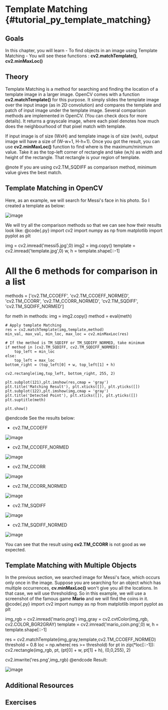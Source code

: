 Template Matching {#tutorial_py_template_matching}
=================

Goals
-----

In this chapter, you will learn
    -   To find objects in an image using Template Matching
    -   You will see these functions : **cv2.matchTemplate()**, **cv2.minMaxLoc()**

Theory
------

Template Matching is a method for searching and finding the location of a template image in a larger
image. OpenCV comes with a function **cv2.matchTemplate()** for this purpose. It simply slides the
template image over the input image (as in 2D convolution) and compares the template and patch of
input image under the template image. Several comparison methods are implemented in OpenCV. (You can
check docs for more details). It returns a grayscale image, where each pixel denotes how much does
the neighbourhood of that pixel match with template.

If input image is of size (WxH) and template image is of size (wxh), output image will have a size
of (W-w+1, H-h+1). Once you got the result, you can use **cv2.minMaxLoc()** function to find where
is the maximum/minimum value. Take it as the top-left corner of rectangle and take (w,h) as width
and height of the rectangle. That rectangle is your region of template.

@note If you are using cv2.TM_SQDIFF as comparison method, minimum value gives the best match.

Template Matching in OpenCV
---------------------------

Here, as an example, we will search for Messi's face in his photo. So I created a template as below:

![image](images/messi_face.jpg)

We will try all the comparison methods so that we can see how their results look like:
@code{.py}
import cv2
import numpy as np
from matplotlib import pyplot as plt

img = cv2.imread('messi5.jpg',0)
img2 = img.copy()
template = cv2.imread('template.jpg',0)
w, h = template.shape[::-1]

# All the 6 methods for comparison in a list
methods = ['cv2.TM_CCOEFF', 'cv2.TM_CCOEFF_NORMED', 'cv2.TM_CCORR',
            'cv2.TM_CCORR_NORMED', 'cv2.TM_SQDIFF', 'cv2.TM_SQDIFF_NORMED']

for meth in methods:
    img = img2.copy()
    method = eval(meth)

    # Apply template Matching
    res = cv2.matchTemplate(img,template,method)
    min_val, max_val, min_loc, max_loc = cv2.minMaxLoc(res)

    # If the method is TM_SQDIFF or TM_SQDIFF_NORMED, take minimum
    if method in [cv2.TM_SQDIFF, cv2.TM_SQDIFF_NORMED]:
        top_left = min_loc
    else:
        top_left = max_loc
    bottom_right = (top_left[0] + w, top_left[1] + h)

    cv2.rectangle(img,top_left, bottom_right, 255, 2)

    plt.subplot(121),plt.imshow(res,cmap = 'gray')
    plt.title('Matching Result'), plt.xticks([]), plt.yticks([])
    plt.subplot(122),plt.imshow(img,cmap = 'gray')
    plt.title('Detected Point'), plt.xticks([]), plt.yticks([])
    plt.suptitle(meth)

    plt.show()
@endcode
See the results below:

-   cv2.TM_CCOEFF

![image](images/template_ccoeff_1.jpg)

-   cv2.TM_CCOEFF_NORMED

![image](images/template_ccoeffn_2.jpg)

-   cv2.TM_CCORR

![image](images/template_ccorr_3.jpg)

-   cv2.TM_CCORR_NORMED

![image](images/template_ccorrn_4.jpg)

-   cv2.TM_SQDIFF

![image](images/template_sqdiff_5.jpg)

-   cv2.TM_SQDIFF_NORMED

![image](images/template_sqdiffn_6.jpg)

You can see that the result using **cv2.TM_CCORR** is not good as we expected.

Template Matching with Multiple Objects
---------------------------------------

In the previous section, we searched image for Messi's face, which occurs only once in the image.
Suppose you are searching for an object which has multiple occurrences, **cv.minMaxLoc()** won't
give you all the locations. In that case, we will use thresholding. So in this example, we will use
a screenshot of the famous game **Mario** and we will find the coins in it.
@code{.py}
import cv2
import numpy as np
from matplotlib import pyplot as plt

img_rgb = cv2.imread('mario.png')
img_gray = cv2.cvtColor(img_rgb, cv2.COLOR_BGR2GRAY)
template = cv2.imread('mario_coin.png',0)
w, h = template.shape[::-1]

res = cv2.matchTemplate(img_gray,template,cv2.TM_CCOEFF_NORMED)
threshold = 0.8
loc = np.where( res >= threshold)
for pt in zip(*loc[::-1]):
    cv2.rectangle(img_rgb, pt, (pt[0] + w, pt[1] + h), (0,0,255), 2)

cv2.imwrite('res.png',img_rgb)
@endcode
Result:

![image](images/res_mario.jpg)

Additional Resources
--------------------

Exercises
---------
